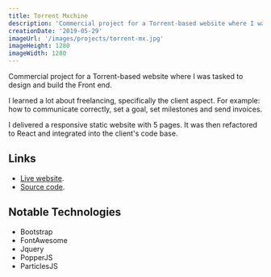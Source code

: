 ```yaml
---
title: Torrent Mxchine
description: 'Commercial project for a Torrent-based website where I was tasked to design and build the Front end.'
creationDate: '2019-05-29'
imageUrl: '/images/projects/torrent-mx.jpg'
imageHeight: 1280
imageWidth: 1280
---
```


Commercial project for a Torrent-based website where I was tasked to design and build the Front end.

I learned a lot about freelancing, specifically the client aspect.
For example: how to communicate correctly, set a goal, set milestones and send invoices.

I delivered a responsive static website with 5 pages. It was then refactored to React and integrated into the client's code base.

## Links

- [Live website](https://torrent.mx).
- [Source code](https://github.com/AlejandroAkbal/Torrent.mx).

## Notable Technologies

- Bootstrap
- FontAwesome
- Jquery
- PopperJS
- ParticlesJS
